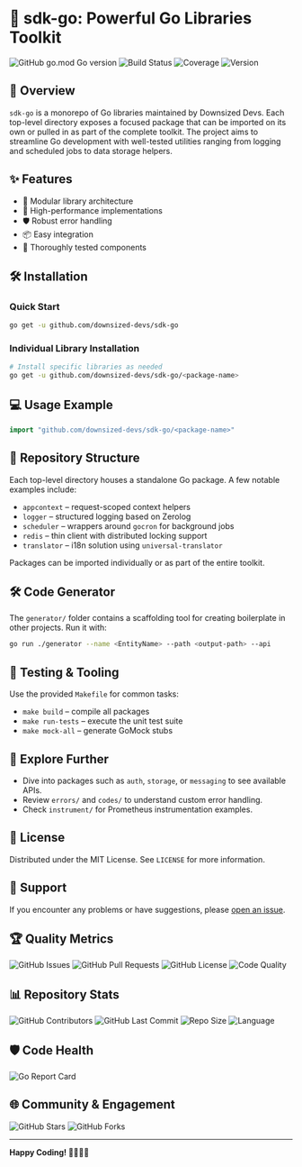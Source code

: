 # 🚀 sdk-go: Powerful Go Libraries Toolkit

![GitHub go.mod Go version](https://img.shields.io/github/go-mod/go-version/downsized-devs/sdk-go)
![Build Status](https://img.shields.io/github/actions/workflow/status/downsized-devs/sdk-go/go.yml)
![Coverage](https://img.shields.io/codecov/c/github/downsized-devs/sdk-go)
![Version](https://img.shields.io/github/v/release/downsized-devs/sdk-go)

## 📖 Overview
`sdk-go` is a monorepo of Go libraries maintained by Downsized Devs.  Each top-level directory exposes a focused package that can be imported on its own or pulled in as part of the complete toolkit.  The project aims to streamline Go development with well-tested utilities ranging from logging and scheduled jobs to data storage helpers.

## ✨ Features
- 🔧 Modular library architecture
- 🚄 High-performance implementations
- 🛡️ Robust error handling
- 📦 Easy integration
- 🧪 Thoroughly tested components

## 🛠️ Installation

### Quick Start
```bash
go get -u github.com/downsized-devs/sdk-go
```

### Individual Library Installation
```bash
# Install specific libraries as needed
go get -u github.com/downsized-devs/sdk-go/<package-name>
```

## 💻 Usage Example

```go
import "github.com/downsized-devs/sdk-go/<package-name>"
```

## 📂 Repository Structure
Each top-level directory houses a standalone Go package. A few notable examples
include:

- `appcontext` – request-scoped context helpers
- `logger` – structured logging based on Zerolog
- `scheduler` – wrappers around `gocron` for background jobs
- `redis` – thin client with distributed locking support
- `translator` – i18n solution using `universal-translator`

Packages can be imported individually or as part of the entire toolkit.

## 🛠 Code Generator
The `generator/` folder contains a scaffolding tool for creating boilerplate in
other projects. Run it with:

```bash
go run ./generator --name <EntityName> --path <output-path> --api
```

## 🔧 Testing & Tooling
Use the provided `Makefile` for common tasks:

- `make build` – compile all packages
- `make run-tests` – execute the unit test suite
- `make mock-all` – generate GoMock stubs

## 🌱 Explore Further
- Dive into packages such as `auth`, `storage`, or `messaging` to see available
  APIs.
- Review `errors/` and `codes/` to understand custom error handling.
- Check `instrument/` for Prometheus instrumentation examples.

## 📜 License
Distributed under the MIT License. See `LICENSE` for more information.

## 🌟 Support
If you encounter any problems or have suggestions, please [open an issue](https://github.com/downsized-devs/sdk-go/issues).


## 🏆 Quality Metrics
![GitHub Issues](https://img.shields.io/github/issues/downsized-devs/sdk-go)
![GitHub Pull Requests](https://img.shields.io/github/issues-pr/downsized-devs/sdk-go)
![GitHub License](https://img.shields.io/github/license/downsized-devs/sdk-go)
![Code Quality](https://img.shields.io/codefactor/grade/github/downsized-devs/sdk-go)

## 📊 Repository Stats
![GitHub Contributors](https://img.shields.io/github/contributors/downsized-devs/sdk-go)
![GitHub Last Commit](https://img.shields.io/github/last-commit/downsized-devs/sdk-go)
![Repo Size](https://img.shields.io/github/repo-size/downsized-devs/sdk-go)
![Language](https://img.shields.io/github/languages/top/downsized-devs/sdk-go)

## 🛡️ Code Health
![Go Report Card](https://goreportcard.com/badge/github.com/downsized-devs/sdk-go)

## 🌐 Community & Engagement
![GitHub Stars](https://img.shields.io/github/stars/downsized-devs/sdk-go?style=social)
![GitHub Forks](https://img.shields.io/github/forks/downsized-devs/sdk-go?style=social)

---

**Happy Coding! 👨‍💻👩‍💻**
